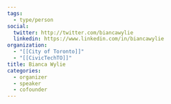 ```yaml
---
tags:
  - type/person
social:
  twitter: http://twitter.com/biancawylie
  linkedin: https://www.linkedin.com/in/biancawylie
organization:
  - "[[City of Toronto]]"
  - "[[CivicTechTO]]"
title: Bianca Wylie
categories:
  - organizer
  - speaker
  - cofounder
---
```

